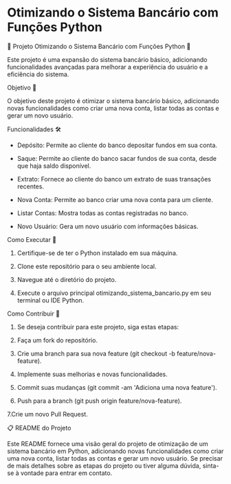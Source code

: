 # Otimizando o Sistema Bancário com Funções Python

🏦 Projeto Otimizando o Sistema Bancário com Funções Python 🏦

Este projeto é uma expansão do sistema bancário básico, adicionando funcionalidades avançadas para melhorar a experiência do usuário e a eficiência do sistema.

Objetivo 🎯

O objetivo deste projeto é otimizar o sistema bancário básico, adicionando novas funcionalidades como criar uma nova conta, listar todas as contas e gerar um novo usuário.

Funcionalidades 🛠️

- Depósito: Permite ao cliente do banco depositar fundos em sua conta.

- Saque: Permite ao cliente do banco sacar fundos de sua conta, desde que haja saldo disponível.

- Extrato: Fornece ao cliente do banco um extrato de suas transações recentes.

- Nova Conta: Permite ao banco criar uma nova conta para um cliente.

- Listar Contas: Mostra todas as contas registradas no banco.

- Novo Usuário: Gera um novo usuário com informações básicas.

Como Executar 📝

1. Certifique-se de ter o Python instalado em sua máquina.

2. Clone este repositório para o seu ambiente local.

3. Navegue até o diretório do projeto.

4. Execute o arquivo principal otimizando_sistema_bancario.py em seu terminal ou IDE Python.

Como Contribuir 🤝

1. Se deseja contribuir para este projeto, siga estas etapas:

2. Faça um fork do repositório.

3. Crie uma branch para sua nova feature (git checkout -b feature/nova-feature).

4. Implemente suas melhorias e novas funcionalidades.

5. Commit suas mudanças (git commit -am 'Adiciona uma nova feature').

6. Push para a branch (git push origin feature/nova-feature).

7.Crie um novo Pull Request.

📋 README do Projeto

Este README fornece uma visão geral do projeto de otimização de um sistema bancário em Python, adicionando novas funcionalidades como criar uma nova conta, listar todas as contas e gerar um novo usuário. Se precisar de mais detalhes sobre as etapas do projeto ou tiver alguma dúvida, sinta-se à vontade para entrar em contato.
